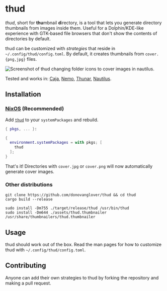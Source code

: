 # thud

*thud*, short for **thu**mbnail **d**irectory, is a tool that lets you generate directory thumbnails from images inside them. Useful for a Dolphin/KDE-like experience with GTK-based file browsers that don't show the contents of directories by default.

thud can be customized with *strategies* that reside in `~/.config/thud/config.toml`. By default, it creates thumbnails from `cover.{png,jpg}` files.

![Screenshot of thud changing folder icons to cover images in nautilus.](./cover.png)

Tested and works in: [Caja](https://github.com/mate-desktop/caja), [Nemo](https://github.com/linuxmint/nemo), [Thunar](https://github.com/xfce-mirror/thunar), [Nautilus](https://github.com/GNOME/nautilus).

## Installation

### [NixOS](https://nixos.wiki/wiki/Overview_of_the_NixOS_Linux_distribution) (Recommended)

Add [`thud`](https://search.nixos.org/packages?channel=unstable&query=thud) to your `systemPackages` and rebuild.

```nix
{ pkgs, ... }:

{
  environment.systemPackages = with pkgs; [
    thud
  ];
}
```

That's it! Directories with `cover.jpg` or `cover.png` will now automatically generate cover images.

### Other distributions

```fish
git clone https://github.com/donovanglover/thud && cd thud
cargo build --release

sudo install -Dm755 ./target/release/thud /usr/bin/thud
sudo install -Dm644 ./assets/thud.thumbnailer /usr/share/thumbnailers/thud.thumbnailer
```

## Usage

thud should work out of the box. Read the man pages for how to customize thud with `~/.config/thud/config.toml`.

## Contributing

Anyone can add their own strategies to thud by forking the repository and making a pull request.
